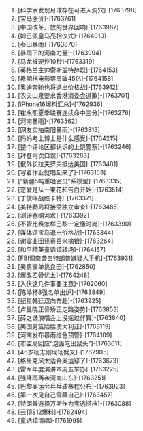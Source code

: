 
1. [科学家发现月球存在可进入洞穴]-[1763798]
1. [宝马涨价]-[1763761]
1. [中国改革开放的世界回响]-[1763967]
1. [姆巴佩皇马亮相仪式]-[1764010]
1. [泰山暴雨]-[1763870]
1. [暴雨下的河南力量]-[1763994]
1. [马龙被硬控10秒]-[1763319]
1. [英格兰主帅索斯盖特辞职]-[1764153]
1. [暑期档电影票房破45亿]-[1764158]
1. [奥迪奔驰也将退出价格战]-[1763912]
1. [农夫山泉要求香港消委会道歉]-[1763701]
1. [iPhone16爆料汇总]-[1762936]
1. [崔永熙夏季联赛连续命中三分]-[1763276]
1. [河南暴雨]-[1763562]
1. [网友实拍南阳暴雨]-[1763813]
1. [妈妈考上博士是什么感受]-[1764215]
1. [整个评论区都认识的上饶警察]-[1763246]
1. [拜登再次口误]-[1763263]
1. [俄外长拉夫罗夫抵达美国]-[1763481]
1. [写着作业就唱起来了]-[1763153]
1. [“新疆5吨重哈密瓜”系模型]-[1763335]
1. [恋爱是从一束花和告白开始]-[1763514]
1. [丁俊晖战胜卡特]-[1763371]
1. [美特勤局将接受独立审查]-[1763485]
1. [测评塞纳河水]-[1763392]
1. [不管比赛怎样巴黎一定懂时尚]-[1763390]
1. [媒体评宝马退出价格战]-[1763344]
1. [谢震业田径赛百米摘银]-[1763264]
1. [和平精英童话镇转场]-[1764157]
1. [FBI调查袭击特朗普嫌疑人手机]-[1763931]
1. [吴勇豪单挑良田]-[1762850]
1. [爆改乙骨忧太]-[1764248]
1. [入伏这几件事要注意]-[1762060]
1. [陈泽杯8强名单出炉]-[1763849]
1. [纪星韩廷双向奔赴]-[1763925]
1. [卢昱晓正骨矫正走路姿势]-[1763853]
1. [薛之谦演唱会上没摇过伴舞]-[1763840]
1. [美国男篮险胜澳大利亚]-[1763119]
1. [河南发布暴雨红色预警]-[1764109]
1. [市监局回应“泡面吃出鼠头”]-[1763611]
1. [46岁杨志刚现场劈叉]-[1762905]
1. [格里克风太适合奥运穿了]-[1763673]
1. [雷军年度演讲本周五举办]-[1763225]
1. [强降雨再袭河南山东]-[1763251]
1. [巴黎奥运会乒乓球赛程公布]-[1763923]
1. [第一次见自己雪藏自己]-[1763457]
1. [特朗普选择万斯作为竞选搭档]-[1763088]
1. [云顶S12爆料]-[1762494]
1. [童话镇清唱]-[1761995]